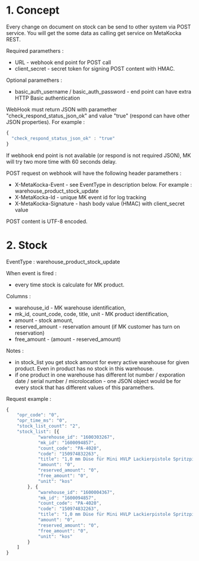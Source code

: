 # 1. Concept
Every change on document on stock can be send to other system via POST service. You will get the some data as calling get service on MetaKocka REST. 

Required paramethers :
* URL - webhook end point for POST call
* client_secret - secret token for signing POST content with HMAC.

Optional paramethers :
* basic_auth_username / basic_auth_password - end point can have extra HTTP Basic authentication

WebHook must return JSON with paramether "check_respond_status_json_ok" and value "true" (respond can have other JSON properties). For example :
``` javascript
{
  "check_respond_status_json_ok" : "true"
}
```
If webhook end point is not available (or respond is not required JSON), MK will try two more time with 60 seconds delay.

POST request on webhook will have the following header paramethers :
* X-MetaKocka-Event - see EventType in description below. For example : warehouse_product_stock_update
* X-MetaKocka-Id - unique MK event id for log tracking
* X-MetaKocka-Signature - hash body value (HMAC) with client_secret value

POST content is UTF-8 encoded.  

# 2. Stock
EventType : warehouse_product_stock_update

When event is fired :
* every time stock is calculate for MK product. 

Columns :
* warehouse_id - MK warehouse identification,
* mk_id, count_code, code, title, unit -  MK product identification,
* amount - stock amount,
* reserved_amount - reservation amount (if MK customer has turn on reservation)
* free_amount - (amount - reserved_amount)

Notes :
* in stock_list you get stock amount for every active warehouse for given product. Even in product has no stock in this warehouse.
* if one product in one warehouse has different lot number / exporation date / serial number / microlocation - one JSON object would be for every stock that has different values of this paramethers.

Request example :
``` javascript
{
	"opr_code": "0",
	"opr_time_ms": "0",
	"stock_list_count": "2",
	"stock_list": [{
			"warehouse_id": "1600303267",
			"mk_id": "1600094857",
			"count_code": "PA-4020",
			"code": "150974832263",
			"title": "1,0 mm Düse für Mini HVLP Lackierpistole Spritzpistole Düsen set Nadel Rostfrei",
			"amount": "0",
			"reserved_amount": "0",
			"free_amount": "0",
			"unit": "kos"
		}, {
			"warehouse_id": "1600004367",
			"mk_id": "1600094857",
			"count_code": "PA-4020",
			"code": "150974832263",
			"title": "1,0 mm Düse für Mini HVLP Lackierpistole Spritzpistole Düsen set Nadel Rostfrei",
			"amount": "0",
			"reserved_amount": "0",
			"free_amount": "0",
			"unit": "kos"
		}
	]
}
```
